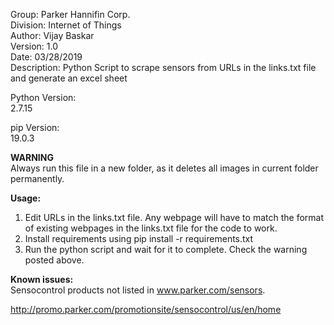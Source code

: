 Group: Parker Hannifin Corp.  
Division: Internet of Things  
Author: Vijay Baskar  
Version: 1.0  
Date: 03/28/2019  
Description: Python Script to scrape sensors from URLs in the links.txt file and generate an excel sheet    
  
Python Version:  
2.7.15  
  
pip Version:  
19.0.3  
  
**WARNING**  
Always run this file in a new folder, as it deletes all images in current folder permanently.  
  
**Usage:**  
  
1. Edit URLs in the links.txt file. Any webpage will have to match the format of existing webpages in the links.txt file for the code to work.  
2. Install requirements using pip install -r requirements.txt  
3. Run the python script and wait for it to complete. Check the warning posted above.  
  
  
  
  
  
**Known issues:**  
Sensocontrol products not listed in www.parker.com/sensors.  
  
http://promo.parker.com/promotionsite/sensocontrol/us/en/home  
